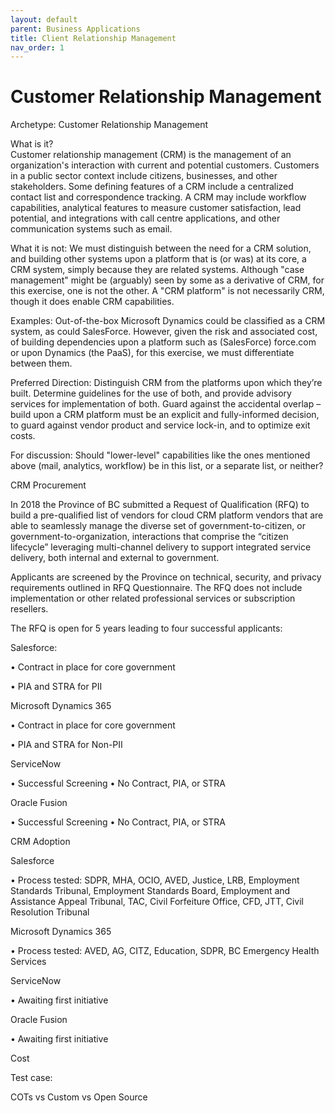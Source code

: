 ```yaml
---
layout: default
parent: Business Applications
title: Client Relationship Management
nav_order: 1
---
```


# Customer Relationship Management

Archetype: Customer Relationship Management

What is it?  
Customer relationship management (CRM) is the management of an organization's interaction with current and potential customers. Customers in a public sector context include citizens, businesses, and other stakeholders. Some defining features of a CRM include a centralized contact list and correspondence tracking. A CRM may include workflow capabilities, analytical features to measure customer satisfaction, lead potential, and integrations with call centre applications, and other communication systems such as email. 
 
What it is not: We must distinguish between the need for a CRM solution, and building other systems upon a platform that is (or was) at its core, a CRM system, simply because they are related systems.  Although "case management" might be (arguably) seen by some as a derivative of CRM, for this exercise, one is not the other.  A "CRM platform" is not necessarily CRM, though it does enable CRM capabilities. 

Examples: Out-of-the-box Microsoft Dynamics could be classified as a CRM system, as could SalesForce.  However, given the risk and associated cost, of building dependencies upon a platform such as (SalesForce) force.com or upon Dynamics (the PaaS), for this exercise, we must differentiate between them.  

Preferred Direction: Distinguish CRM from the platforms upon which they’re built.  Determine guidelines for the use of both, and provide advisory services for implementation of both.  Guard against the accidental overlap – build upon a CRM platform must be an explicit and fully-informed decision, to guard against vendor product and service lock-in, and to optimize exit costs. 

For discussion: Should "lower-level" capabilities like the ones mentioned above (mail, analytics, workflow) be in this list, or a separate list, or neither?

CRM Procurement 

In 2018 the Province of BC submitted a Request of Qualification (RFQ) to build a pre-qualified list of vendors for cloud CRM platform vendors that are able to seamlessly manage the diverse set of government-to-citizen, or government-to-organization, interactions that comprise the “citizen lifecycle” leveraging multi-channel delivery to support integrated service delivery, both internal and external to government.

Applicants are screened by the Province on technical, security, and privacy requirements outlined in RFQ Questionnaire. The RFQ does not include implementation or other related professional services or subscription resellers.

The RFQ is open for 5 years leading to four successful applicants:

Salesforce:

• Contract in place for core government 

• PIA and STRA for PII

Microsoft Dynamics 365

• Contract in place for core government 

• PIA and STRA for Non-PII

ServiceNow

• Successful Screening 
• No Contract, PIA, or STRA

Oracle Fusion

• Successful Screening 
• No Contract, PIA, or STRA

CRM Adoption

Salesforce

• Process tested: SDPR, MHA, OCIO, AVED, Justice, LRB, Employment Standards Tribunal, Employment Standards Board, Employment and Assistance Appeal Tribunal, TAC, Civil Forfeiture Office, CFD, JTT, Civil Resolution Tribunal

Microsoft Dynamics 365

• Process tested: AVED, AG, CITZ, Education, SDPR, BC Emergency Health Services

ServiceNow

• Awaiting first initiative

Oracle Fusion

• Awaiting first initiative

Cost

Test case:

COTs vs Custom vs Open Source


